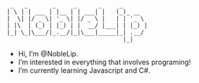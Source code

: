 ```
 _   _       _     _      _     _       
| \ | | ___ | |__ | | ___| |   (_)_ __  
|  \| |/ _ \| '_ \| |/ _ \ |   | | '_ \ 
| |\  | (_) | |_) | |  __/ |___| | |_) |
|_| \_|\___/|_.__/|_|\___|_____|_| .__/ 
                                 |_|    
```

- Hi, I’m @NobleLip.
- I’m interested in everything that involves programing!
- I’m currently learning Javascript and C#.
